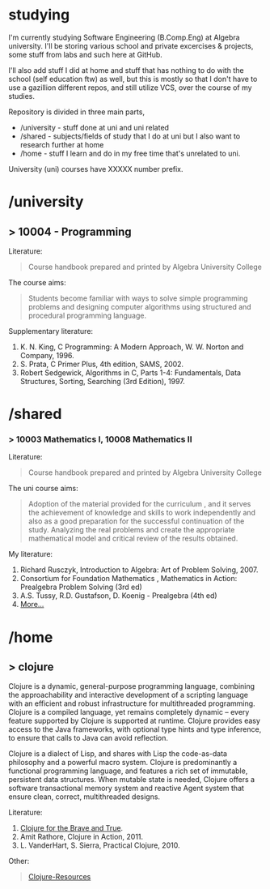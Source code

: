# studying

I'm currently studying Software Engineering (B.Comp.Eng) at Algebra university.
I'll be storing various school and private excercises & projects, some stuff from labs and such here at GitHub.

I'll also add stuff I did at home and stuff that has nothing to do with the school (self education ftw) as well, but this is mostly so that I don't have to use a gazillion different repos, and still utilize VCS, over the course of my studies.



Repository is divided in three main parts,  

- /university - stuff done at uni and uni related 
- /shared - subjects/fields of study that I do at uni but I also want to research further at home
- /home - stuff I learn and do in my free time that's unrelated to uni.

University (uni) courses have XXXXX number prefix.




# /university
## > 10004 - Programming 
Literature:
>    Course handbook prepared and printed by Algebra University College

The course aims:
> Students become familiar with ways to solve simple programming problems and designing computer algorithms using structured and procedural programming language.

Supplementary literature:
1. K. N. King, C Programming: A Modern Approach, W. W. Norton and Company, 1996.
2. S. Prata, C Primer Plus, 4th edition, SAMS, 2002.
3. Robert Sedgewick, Algorithms in C, Parts 1-4: Fundamentals, Data Structures, Sorting, Searching (3rd Edition), 1997.






# /shared

### > 10003 Mathematics I, 10008 Mathematics II 

Literature:				

> Course handbook prepared and printed by Algebra University College				

The uni course aims:

> Adoption of the material provided for the curriculum , and it serves the achievement of knowledge and skills to work independently and also as a good preparation for the successful continuation of the study. Analyzing the real problems and create the appropriate mathematical model and critical review of the results obtained.

My literature:

1. Richard Rusczyk, Introduction to Algebra: Art of Problem Solving, 2007.
2. Consortium for Foundation Mathematics , Mathematics in Action: Prealgebra Problem Solving (3rd ed)
3. A.S. Tussy, R.D. Gustafson, D. Koenig - Prealgebra (4th ed)
4. [More...](https://raw.githubusercontent.com/frainfreeze/studying/master/shared/math/literature.md)







# /home

## > clojure

Clojure is a dynamic, general-purpose programming language, combining the approachability and interactive development of a scripting language with an efficient and robust infrastructure for multithreaded programming. Clojure is a compiled language, yet remains completely dynamic – every feature supported by Clojure is supported at runtime. Clojure provides easy access to the Java frameworks, with optional type hints and type inference, to ensure that calls to Java can avoid reflection.

Clojure is a dialect of Lisp, and shares with Lisp the code-as-data philosophy and a powerful macro system. Clojure is predominantly a functional programming language, and features a rich set of immutable, persistent data structures. When mutable state is needed, Clojure offers a software transactional memory system and reactive Agent system that ensure clean, correct, multithreaded designs.



Literature:

1. [Clojure for the Brave and True](https://www.braveclojure.com/clojure-for-the-brave-and-true/).
2. Amit Rathore, Clojure in Action, 2011.
3. L. VanderHart, S. Sierra, Practical Clojure, 2010.

Other:

> [Clojure-Resources](https://github.com/matthiasn/Clojure-Resources)



